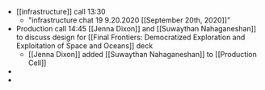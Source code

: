 - [[infrastructure]] call 13:30 
    - "infrastructure chat 19 9.20.2020 [[September 20th, 2020]]"
- Production call 14:45 [[Jenna Dixon]] and [[Suwaythan Nahaganeshan]] to discuss design for [[Final Frontiers: Democratized Exploration and Exploitation of Space and Oceans]] deck
    - [[Jenna Dixon]] added [[Suwaythan Nahaganeshan]] to [[Production Cell]]
- 
- 
